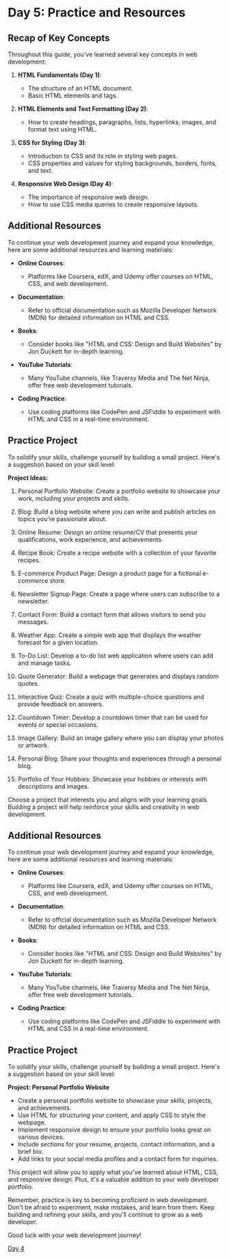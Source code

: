 # Day 5: Practice and Resources

## Recap of Key Concepts

Throughout this guide, you've learned several key concepts in web development:

1. **HTML Fundamentals (Day 1)**:
   - The structure of an HTML document.
   - Basic HTML elements and tags.

2. **HTML Elements and Text Formatting (Day 2)**:
   - How to create headings, paragraphs, lists, hyperlinks, images, and format text using HTML.

3. **CSS for Styling (Day 3)**:
   - Introduction to CSS and its role in styling web pages.
   - CSS properties and values for styling backgrounds, borders, fonts, and text.

4. **Responsive Web Design (Day 4)**:
   - The importance of responsive web design.
   - How to use CSS media queries to create responsive layouts.

## Additional Resources

To continue your web development journey and expand your knowledge, here are some additional resources and learning materials:

- **Online Courses**:
  - Platforms like Coursera, edX, and Udemy offer courses on HTML, CSS, and web development.
  
- **Documentation**:
  - Refer to official documentation such as Mozilla Developer Network (MDN) for detailed information on HTML and CSS.
  
- **Books**:
  - Consider books like "HTML and CSS: Design and Build Websites" by Jon Duckett for in-depth learning.
  
- **YouTube Tutorials**:
  - Many YouTube channels, like Traversy Media and The Net Ninja, offer free web development tutorials.
  
- **Coding Practice**:
  - Use coding platforms like CodePen and JSFiddle to experiment with HTML and CSS in a real-time environment.

## Practice Project

To solidify your skills, challenge yourself by building a small project. Here's a suggestion based on your skill level:

**Project Ideas:**

1. Personal Portfolio Website: Create a portfolio website to showcase your work, including your projects and skills.

2. Blog: Build a blog website where you can write and publish articles on topics you're passionate about.

3. Online Resume: Design an online resume/CV that presents your qualifications, work experience, and achievements.

4. Recipe Book: Create a recipe website with a collection of your favorite recipes.

5. E-commerce Product Page: Design a product page for a fictional e-commerce store.

6. Newsletter Signup Page: Create a page where users can subscribe to a newsletter.

7. Contact Form: Build a contact form that allows visitors to send you messages.

8. Weather App: Create a simple web app that displays the weather forecast for a given location.

9. To-Do List: Develop a to-do list web application where users can add and manage tasks.

10. Quote Generator: Build a webpage that generates and displays random quotes.

11. Interactive Quiz: Create a quiz with multiple-choice questions and provide feedback on answers.

12. Countdown Timer: Develop a countdown timer that can be used for events or special occasions.

13. Image Gallery: Build an image gallery where you can display your photos or artwork.

14. Personal Blog: Share your thoughts and experiences through a personal blog.

15. Portfolio of Your Hobbies: Showcase your hobbies or interests with descriptions and images.

Choose a project that interests you and aligns with your learning goals. Building a project will help reinforce your skills and creativity in web development. 

## Additional Resources

To continue your web development journey and expand your knowledge, here are some additional resources and learning materials:

- **Online Courses**:
  - Platforms like Coursera, edX, and Udemy offer courses on HTML, CSS, and web development.

- **Documentation**:
  - Refer to official documentation such as Mozilla Developer Network (MDN) for detailed information on HTML and CSS.

- **Books**:
  - Consider books like "HTML and CSS: Design and Build Websites" by Jon Duckett for in-depth learning.

- **YouTube Tutorials**:
  - Many YouTube channels, like Traversy Media and The Net Ninja, offer free web development tutorials.

- **Coding Practice**:
  - Use coding platforms like CodePen and JSFiddle to experiment with HTML and CSS in a real-time environment.

## Practice Project

To solidify your skills, challenge yourself by building a small project. Here's a suggestion based on your skill level:

**Project: Personal Portfolio Website**

- Create a personal portfolio website to showcase your skills, projects, and achievements.
- Use HTML for structuring your content, and apply CSS to style the webpage.
- Implement responsive design to ensure your portfolio looks great on various devices.
- Include sections for your resume, projects, contact information, and a brief bio.
- Add links to your social media profiles and a contact form for inquiries.

This project will allow you to apply what you've learned about HTML, CSS, and responsive design. Plus, it's a valuable addition to your web developer portfolio.

Remember, practice is key to becoming proficient in web development. Don't be afraid to experiment, make mistakes, and learn from them. Keep building and refining your skills, and you'll continue to grow as a web developer.

Good luck with your web development journey!

[Day 4](../day4/day4.md) 